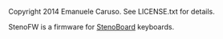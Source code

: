 Copyright 2014 Emanuele Caruso. See LICENSE.txt for details.

StenoFW is a firmware for [StenoBoard](http://stenoboard.com) keyboards.